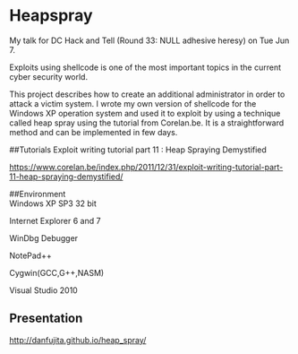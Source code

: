 # Heapspray
My talk for DC Hack and Tell (Round 33: NULL adhesive heresy) on Tue Jun 7.

Exploits using shellcode is one of the most important topics in the current cyber security world. 

This project describes how to create an additional administrator in order to attack a victim system.  I wrote my own version of shellcode for the Windows XP operation system and used it to exploit by using a technique called heap spray using the tutorial from Corelan.be.  It is a straightforward method and can be implemented in few days.

##Tutorials
Exploit writing tutorial part 11 : Heap Spraying Demystified 

https://www.corelan.be/index.php/2011/12/31/exploit-writing-tutorial-part-11-heap-spraying-demystified/

##Environment    
Windows XP SP3 32 bit

Internet Explorer 6 and 7

WinDbg Debugger

NotePad++

Cygwin(GCC,G++,NASM)

Visual Studio 2010


## Presentation
http://danfujita.github.io/heap_spray/
